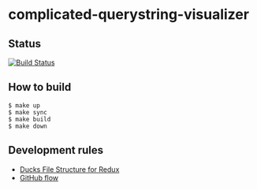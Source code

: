 # complicated-querystring-visualizer

## Status

[![Build Status](https://travis-ci.org/km45/complicated-querystring-visualizer.svg?branch=master)](https://travis-ci.org/km45/complicated-querystring-visualizer)

## How to build

```
$ make up
$ make sync
$ make build
$ make down
```

## Development rules

- [Ducks File Structure for Redux](https://github.com/erikras/ducks-modular-redux)
- [GitHub flow](https://guides.github.com/introduction/flow/)
